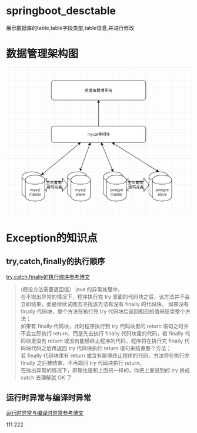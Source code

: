 # springboot_desctable
展示数据库的table,table字段类型,table信息,并进行修改
# 数据管理架构图
![](pic/Snipaste_2019-06-28_16-10-56.jpg)
# Exception的知识点
## try,catch,finally的执行顺序
[try,catch,finally的执行顺序参考博文](http://www.blogjava.net/fancydeepin/archive/2012/07/08/java_try-catch-finally.html)

>(假设方法需要返回值）
java 的异常处理中，  
在不抛出异常的情况下，程序执行完 try 里面的代码块之后，该方法并不会立即结束，而是继续试图去寻找该方法有没有 finally 的代码块，
如果没有 finally 代码块，整个方法在执行完 try 代码块后返回相应的值来结束整个方法；  
如果有 finally 代码块，此时程序执行到 try 代码块里的 return 语句之时并不会立即执行 return，而是先去执行 finally 代码块里的代码，若 finally 代码块里没有 return 或没有能够终止程序的代码，程序将在执行完 finally 代码块代码之后再返回 try 代码块执行 return 语句来结束整个方法；  
若 finally 代码块里有 return 或含有能够终止程序的代码，方法将在执行完 finally 之后被结束，不再跳回 try 代码块执行 return。  
>在抛出异常的情况下，原理也是和上面的一样的，你把上面说到的 try 换成 catch 去理解就 OK 了

## 运行时异常与编译时异常

[运行时异常与编译时异常参考博文](https://blog.csdn.net/wsad578169903/article/details/67645767)


111
222